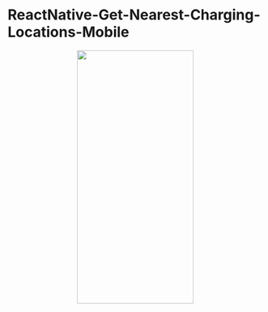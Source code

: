 # ReactNative-Get-Nearest-Charging-Locations-Mobile

<p align="center">
  <img height=500 width=230 src="ReactNativeMeteorVideo.mp4">
</p>
